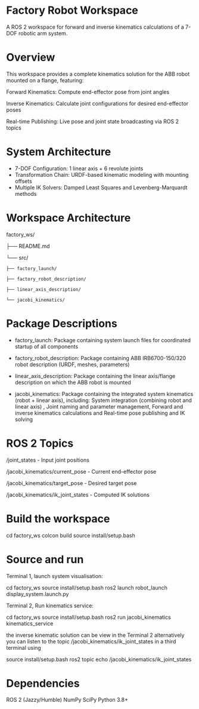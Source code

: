 
# Factory Robot Workspace

A ROS 2 workspace for forward and inverse kinematics calculations of a 7-DOF robotic arm system.

# Overview

This workspace provides a complete kinematics solution for the ABB robot mounted on a flange, featuring:

Forward Kinematics: Compute end-effector pose from joint angles

Inverse Kinematics: Calculate joint configurations for desired end-effector poses

Real-time Publishing: Live pose and joint state broadcasting via ROS 2 topics

# System Architecture

- 7-DOF Configuration: 1 linear axis + 6 revolute joints
- Transformation Chain: URDF-based kinematic modeling with mounting offsets
- Multiple IK Solvers: Damped Least Squares and Levenberg-Marquardt methods

# Workspace Architecture

factory_ws/

├── README.md

└── src/

    ├── factory_launch/
    
    ├── factory_robot_description/
    
    ├── linear_axis_description/
    
    └── jacobi_kinematics/
    
    
# Package Descriptions

- factory_launch: Package containing system launch files for coordinated startup of all components

- factory_robot_description: Package containing ABB IRB6700-150/320 robot description (URDF, meshes, parameters)

- linear_axis_description: Package containing the linear axis/flange description on which the ABB robot is mounted

- jacobi_kinematics: Package containing the integrated system kinematics (robot + linear axis), including: System integration (combining robot and linear axis) ,
Joint naming and parameter management, Forward and inverse kinematics calculations and Real-time pose publishing and IK solving



# ROS 2 Topics

/joint_states - Input joint positions

/jacobi_kinematics/current_pose - Current end-effector pose

/jacobi_kinematics/target_pose - Desired target pose

/jacobi_kinematics/ik_joint_states - Computed IK solutions


# Build the workspace

cd factory_ws
colcon build
source install/setup.bash

# Source and run

Terminal 1, launch system visualisation:

cd factory_ws
source install/setup.bash
ros2 launch robot_launch display_system.launch.py

Terminal 2, Run kinematics service:

cd factory_ws
source install/setup.bash
ros2 run jacobi_kinematics kinematics_service

the inverse kinematic solution can be view in the Terminal 2 
alternatively you can listen to the topic /jacobi_kinematics/ik_joint_states in a third terminal using

source install/setup.bash
ros2 topic echo /jacobi_kinematics/ik_joint_states 

# Dependencies

ROS 2 (Jazzy/Humble)
NumPy
SciPy
Python 3.8+
